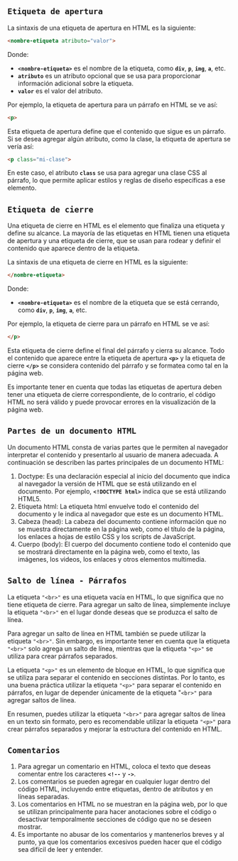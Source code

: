 ## `Etiqueta de apertura`

La sintaxis de una etiqueta de apertura en HTML es la siguiente:

```html
<nombre-etiqueta atributo="valor">
```

Donde:

- **`<nombre-etiqueta>`** es el nombre de la etiqueta, como **`div`**, **`p`**, **`img`**, **`a`**, etc.
- **`atributo`** es un atributo opcional que se usa para proporcionar información adicional sobre la etiqueta.
- **`valor`** es el valor del atributo.

Por ejemplo, la etiqueta de apertura para un párrafo en HTML se ve así:

```html
<p>
```

Esta etiqueta de apertura define que el contenido que sigue es un párrafo. Si se desea agregar algún atributo, como la clase, la etiqueta de apertura se vería así:

```html
<p class="mi-clase">
```

En este caso, el atributo **`class`** se usa para agregar una clase CSS al párrafo, lo que permite aplicar estilos y reglas de diseño específicas a ese elemento.

## `Etiqueta de cierre`

Una etiqueta de cierre en HTML es el elemento que finaliza una etiqueta y define su alcance. La mayoría de las etiquetas en HTML tienen una etiqueta de apertura y una etiqueta de cierre, que se usan para rodear y definir el contenido que aparece dentro de la etiqueta.

La sintaxis de una etiqueta de cierre en HTML es la siguiente:

```html
</nombre-etiqueta>
```

Donde:

- **`<nombre-etiqueta>`** es el nombre de la etiqueta que se está cerrando, como **`div`**, **`p`**, **`img`**, **`a`**, etc.

Por ejemplo, la etiqueta de cierre para un párrafo en HTML se ve así:

```html
</p>
```

Esta etiqueta de cierre define el final del párrafo y cierra su alcance. Todo el contenido que aparece entre la etiqueta de apertura **`<p>`** y la etiqueta de cierre **`</p>`** se considera contenido del párrafo y se formatea como tal en la página web.

Es importante tener en cuenta que todas las etiquetas de apertura deben tener una etiqueta de cierre correspondiente, de lo contrario, el código HTML no será válido y puede provocar errores en la visualización de la página web.

## `Partes de un documento HTML`

Un documento HTML consta de varias partes que le permiten al navegador interpretar el contenido y presentarlo al usuario de manera adecuada. A continuación se describen las partes principales de un documento HTML:

1. Doctype: Es una declaración especial al inicio del documento que indica al navegador la versión de HTML que se está utilizando en el documento. Por ejemplo, **`<!DOCTYPE html>`** indica que se está utilizando HTML5.
2. Etiqueta html: La etiqueta html envuelve todo el contenido del documento y le indica al navegador que este es un documento HTML.
3. Cabeza (head): La cabeza del documento contiene información que no se muestra directamente en la página web, como el título de la página, los enlaces a hojas de estilo CSS y los scripts de JavaScript.
4. Cuerpo (body): El cuerpo del documento contiene todo el contenido que se mostrará directamente en la página web, como el texto, las imágenes, los videos, los enlaces y otros elementos multimedia.

## `Salto de línea - Párrafos`

La etiqueta `"<br>"` es una etiqueta vacía en HTML, lo que significa que no tiene etiqueta de cierre. Para agregar un salto de línea, simplemente incluye la etiqueta `"<br>"` en el lugar donde deseas que se produzca el salto de línea.

Para agregar un salto de línea en HTML también se puede utilizar la etiqueta `"<br>"`. Sin embargo, es importante tener en cuenta que la etiqueta `"<br>"` solo agrega un salto de línea, mientras que la etiqueta `"<p>"` se utiliza para crear párrafos separados.

La etiqueta `"<p>"` es un elemento de bloque en HTML, lo que significa que se utiliza para separar el contenido en secciones distintas. Por lo tanto, es una buena práctica utilizar la etiqueta `"<p>"` para separar el contenido en párrafos, en lugar de depender únicamente de la etiqueta "`<br>"` para agregar saltos de línea.

En resumen, puedes utilizar la etiqueta `"<br>"` para agregar saltos de línea en un texto sin formato, pero es recomendable utilizar la etiqueta `"<p>"` para crear párrafos separados y mejorar la estructura del contenido en HTML.

## `Comentarios`

1. Para agregar un comentario en HTML, coloca el texto que deseas comentar entre los caracteres **`<!--`** y **`->`**.
2. Los comentarios se pueden agregar en cualquier lugar dentro del código HTML, incluyendo entre etiquetas, dentro de atributos y en líneas separadas.
3. Los comentarios en HTML no se muestran en la página web, por lo que se utilizan principalmente para hacer anotaciones sobre el código o desactivar temporalmente secciones de código que no se deseen mostrar.
4. Es importante no abusar de los comentarios y mantenerlos breves y al punto, ya que los comentarios excesivos pueden hacer que el código sea difícil de leer y entender.